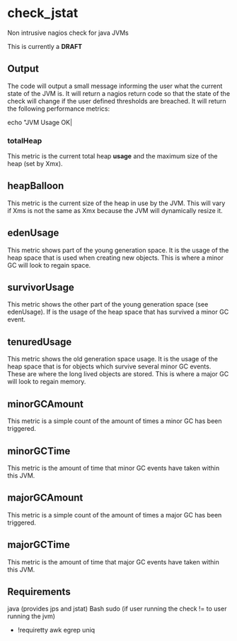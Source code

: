 # check_jstat
Non intrusive nagios check for java JVMs

This is currently a **DRAFT**

## Output
The code will output a small message informing the user what the current state of the JVM is.
It will return a nagios return code so that the state of the check will change if the user defined thresholds are breached.
It will return the following performance metrics:

echo "JVM Usage OK|

### totalHeap
This metric is the current total heap **usage** and the maximum size of the heap (set by Xmx).

## heapBalloon
This metric is the current size of the heap in use by the JVM. This will vary if Xms is not the same as Xmx because the JVM will dynamically resize it.

## edenUsage
This metric shows part of the young generation space. It is the usage of the heap space that is used when creating new objects. This is where a minor GC will look to regain space.

## survivorUsage
This metric shows the other part of the young generation space (see edenUsage). If is the usage of the heap space that has survived a minor GC event.

## tenuredUsage
This metric shows the old generation space usage. It is the usage of the heap space that is for objects which survive several minor GC events. These are where the long lived objects are stored. This is where a major GC will look to regain memory.

## minorGCAmount
This metric is a simple count of the amount of times a minor GC has been triggered.

## minorGCTime
This metric is the amount of time that minor GC events have taken within this JVM.

## majorGCAmount
This metric is a simple count of the amount of times a major GC has been triggered.

## majorGCTime
This metric is the amount of time that major GC events have taken within this JVM.

## Requirements
java (provides jps and jstat)
Bash
sudo (if user running the check != to user running the jvm)
 - !requiretty
awk
egrep
uniq
